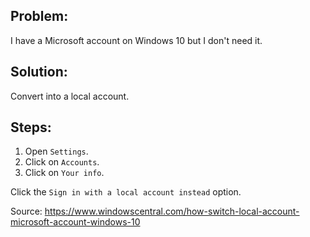 ## Problem:
I have a Microsoft account on Windows 10 but I don't need it.

## Solution:
Convert into a local account.

## Steps:
1. Open ```Settings```.
2. Click on ```Accounts```.
3. Click on ```Your info```.

Click the ```Sign in with a local account instead``` option.


Source:
<https://www.windowscentral.com/how-switch-local-account-microsoft-account-windows-10>
